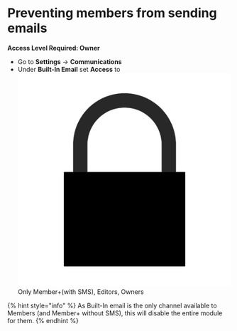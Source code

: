 # Preventing members from sending emails

**Access Level Required: Owner**

* Go to **Settings**  -> **Communications**
* Under **Built-In Email** set **Access** to ![](<../../.gitbook/assets/padlock icon.png>)Only Member+(with SMS), Editors, Owners

{% hint style="info" %}
As Built-In email is the only channel available to Members (and Member+ without SMS), this will disable the entire module for them. 
{% endhint %}

